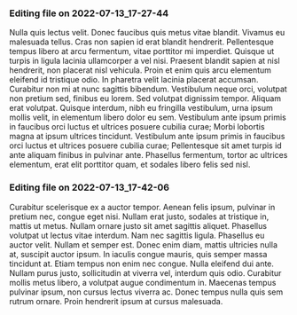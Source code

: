 

### Editing file on 2022-07-13_17-27-44

Nulla quis lectus velit. Donec faucibus quis metus vitae blandit. Vivamus eu malesuada tellus. Cras non sapien id erat blandit hendrerit. Pellentesque tempus libero at arcu fermentum, vitae porttitor mi imperdiet. Quisque ut turpis in ligula lacinia ullamcorper a vel nisi. Praesent blandit sapien at nisl hendrerit, non placerat nisl vehicula. Proin et enim quis arcu elementum eleifend id tristique odio. In pharetra velit lacinia placerat accumsan.
Curabitur non mi at nunc sagittis bibendum. Vestibulum neque orci, volutpat non pretium sed, finibus eu lorem. Sed volutpat dignissim tempor. Aliquam erat volutpat. Quisque interdum, nibh eu fringilla vestibulum, urna ipsum mollis velit, in elementum libero dolor eu sem. Vestibulum ante ipsum primis in faucibus orci luctus et ultrices posuere cubilia curae; Morbi lobortis magna at ipsum ultrices tincidunt. Vestibulum ante ipsum primis in faucibus orci luctus et ultrices posuere cubilia curae; Pellentesque sit amet turpis id ante aliquam finibus in pulvinar ante. Phasellus fermentum, tortor ac ultrices elementum, erat elit porttitor quam, et sodales libero felis sed nisl.




### Editing file on 2022-07-13_17-42-06

Curabitur scelerisque ex a auctor tempor. Aenean felis ipsum, pulvinar in pretium nec, congue eget nisi. Nullam erat justo, sodales at tristique in, mattis ut metus. Nullam ornare justo sit amet sagittis aliquet. Phasellus volutpat ut lectus vitae interdum. Nam nec sagittis ligula. Phasellus eu auctor velit.
Nullam et semper est. Donec enim diam, mattis ultricies nulla at, suscipit auctor ipsum. In iaculis congue mauris, quis semper massa tincidunt at. Etiam tempus non enim nec congue. Nulla eleifend dui ante. Nullam purus justo, sollicitudin at viverra vel, interdum quis odio. Curabitur mollis metus libero, a volutpat augue condimentum in. Maecenas tempus pulvinar ipsum, non cursus lectus viverra ac. Donec tempus nulla quis sem rutrum ornare. Proin hendrerit ipsum at cursus malesuada.



